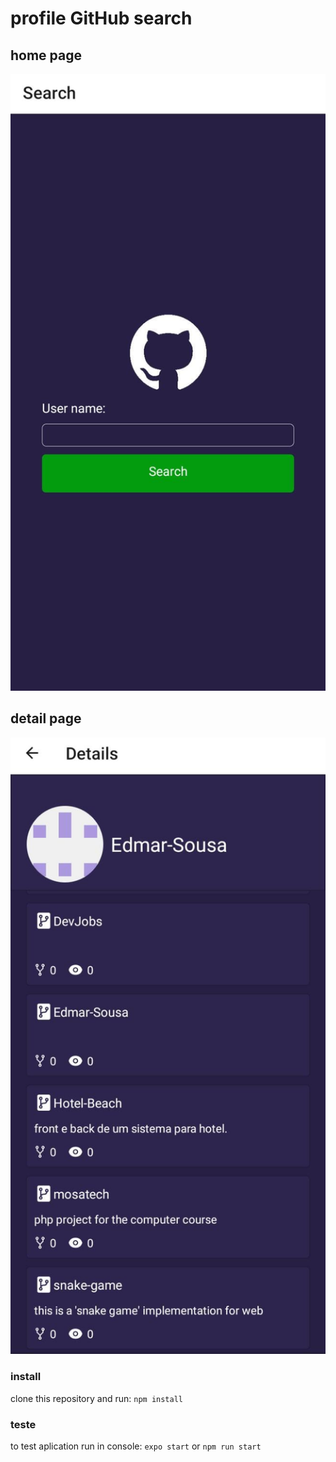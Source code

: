 # profile GitHub search

## home page
<img src="readme/home.jpg" />

## detail page
<img src="readme/details.jpg" />

### install
clone this repository and run:
` npm install `

### teste
to test aplication run in console:
` expo start `
or
` npm run start `
